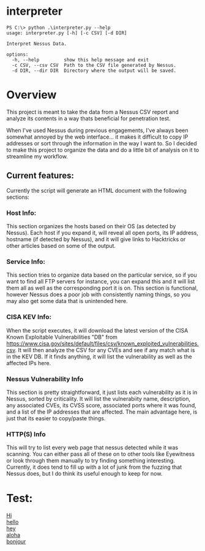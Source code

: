# interpreter

```
PS C:\> python .\interpreter.py --help
usage: interpreter.py [-h] [-c CSV] [-d DIR]

Interpret Nessus Data.

options:
  -h, --help         show this help message and exit
  -c CSV, --csv CSV  Path to the CSV file generated by Nessus.
  -d DIR, --dir DIR  Directory where the output will be saved.
```

# Overview

This project is meant to take the data from a Nessus CSV report and analyze its contents in a way thats beneficial for penetration test. 

When I've used Nessus during previous engagements, I've always been somewhat annoyed by the web interface... it makes it difficult to copy IP addresses or sort through the information in the way I want to. So I decided to make this project to organize the data and do a little bit of analysis on it to streamline my workflow.

## Current features:
Currently the script will generate an HTML document with the following sections:

### Host Info:
This section organizes the hosts based on their OS (as detected by Nessus). Each host if you expand it, will reveal all open ports, its IP address, hostname (if detected by Nessus), and it will give links to Hacktricks or other articles based on some of the output.

### Service Info:
This section tries to organize data based on the particular service, so if you want to find all FTP servers for instance, you can expand this and it will list them all as well as the corresponding port it is on. This section is functional, however Nessus does a poor job with consistently naming things, so you may also get some data that is unintended here.

### CISA KEV Info:
When the script executes, it will download the latest version of the CISA Known Exploitable Vulnerabilities "DB" from https://www.cisa.gov/sites/default/files/csv/known_exploited_vulnerabilities.csv. It will then analyze the CSV for any CVEs and see if any match what is in the KEV DB. If it finds anything, it will list the vulnerability as well as the affected IPs here.

### Nessus Vulnerability Info
This section is pretty straightforward, it just lists each vulnerability as it is in Nessus, sorted by criticality. It will list the vulnerabiity name, description, any associated CVEs, its CVSS score, associated ports where it was found, and a list of the IP addresses that are affected. The main advantage here, is just that its easier to copy/paste things.

### HTTP(S) Info
This will try to list every web page that nessus detected while it was scanning. You can either pass all of these on to other tools like Eyewitness or look through them manually to try finding something interesting. Currently, it does tend to fill up with a lot of junk from the fuzzing that Nessus does, but I do think its useful enough to keep for now.


# Test:
[Hi](http://192.168.0.102)  
[hello](http://10.121.43.110/cashclubvanillaconhost/cagewebservice.svc/doprocess)   
[hey](http://10.121.43.110/echeckhost/echeckkioskservice.svc/kioskdata/doprocess)  
[aloha](http://10.121.43.110:3003/cash-access)  
[bonjour](http://localhost/)    
